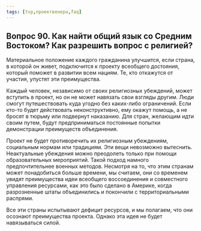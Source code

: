```yaml
---
tags: [tvp,проектвенера,faq]
---
```

## Вопрос 90. Как найти общий язык со Средним Востоком? Как разрешить вопрос с религией?

Материальное положение каждого гражданина улучшится, если страна, в которой он живет, подключится к проекту всеобщего достояния, который поможет в развитии всем нациям. Те, кто откажутся от участия, упустят эти преимущества.

Каждый человек, независимо от своих религиозных убеждений, может вступить в проект, но он не может навязать свои взгляды другим. Люди смогут путешествовать куда угодно без каких-либо ограничений. Если кто-то будет действовать неконструктивно, ему окажут помощь, а не бросят в тюрьму или подвернут наказанию. Для стран, желающим идти своим путем, будут предприниматься постоянные попытки демонстрации преимуществ объединения.

Проект не будет противоречить их религиозным убеждениям, социальным нормам или традициям. Эти вещи невозможно вытеснить. Неактуальные убеждения можно преодолеть только при помощи образовательных мероприятий. Такой подход намного предпочтительнее военных методов. Несмотря на то, что этим странам может понадобиться больше времени, мы считаем, они со временем увидят преимущества идеи всеобщего воссоединения и совместного управления ресурсами, как это было сделано в Америке, когда разрозненные штаты объединились и покончили с территориальными распрями.

Все эти страны испытывают дефицит ресурсов, и мы полагаем, что они осознают преимущества проекта. Однако эта идея не будет навязываться силой.